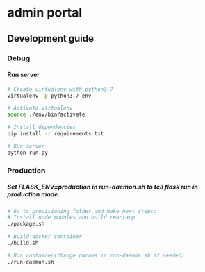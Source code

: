# admin portal

## Development guide
### Debug 
#### Run server  
```bash
# Create virtualenv with python3.7
virtualenv -p python3.7 env

# Activate virtualenv
source ./env/bin/activate

# Install dependencies
pip install -r requirements.txt

# Run server
python run.py

```

### Production
##### Set FLASK_ENV=production in run-daemon.sh to tell flask run in production mode. 
```bash
# Go to provisioning folder and make next steps:
# Install node modules and build reactapp
./package.sh

# Build docker container
./build.sh

# Run container(change params in run-daemon.sh if needed)
./run-daemon.sh
```
